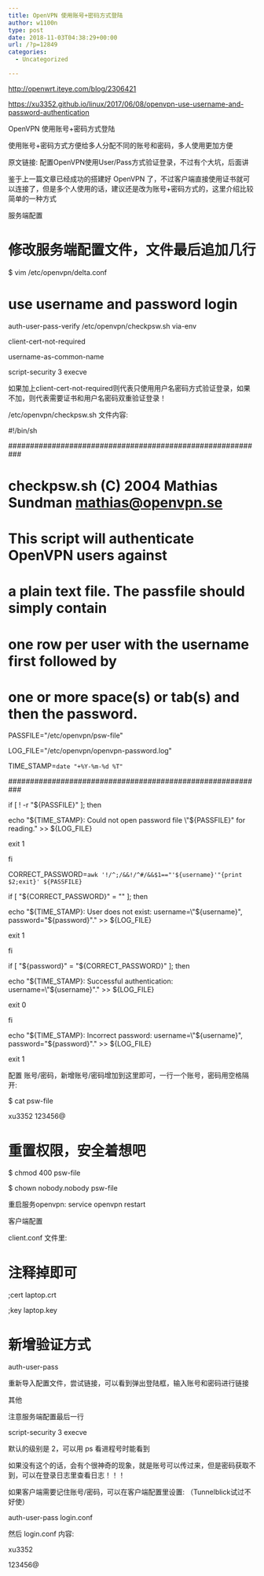 ```yaml
---
title: OpenVPN 使用账号+密码方式登陆
author: w1100n
type: post
date: 2018-11-03T04:38:29+00:00
url: /?p=12849
categories:
  - Uncategorized

---
```

http://openwrt.iteye.com/blog/2306421

https://xu3352.github.io/linux/2017/06/08/openvpn-use-username-and-password-authentication

OpenVPN 使用账号+密码方式登陆
  
使用账号+密码方式方便给多人分配不同的账号和密码，多人使用更加方便

原文链接: 配置OpenVPN使用User/Pass方式验证登录，不过有个大坑，后面讲

鉴于上一篇文章已经成功的搭建好 OpenVPN 了，不过客户端直接使用证书就可以连接了，但是多个人使用的话，建议还是改为账号+密码方式的，这里介绍比较简单的一种方式

服务端配置

# 修改服务端配置文件，文件最后追加几行

$ vim /etc/openvpn/delta.conf

# use username and password login

auth-user-pass-verify /etc/openvpn/checkpsw.sh via-env
  
client-cert-not-required
  
username-as-common-name
  
script-security 3 execve
  
如果加上client-cert-not-required则代表只使用用户名密码方式验证登录，如果不加，则代表需要证书和用户名密码双重验证登录！

/etc/openvpn/checkpsw.sh 文件内容: 

#!/bin/sh
  
###########################################################

# checkpsw.sh (C) 2004 Mathias Sundman [&#x6d;&#97;&#116;&#x68;&#x69;&#97;&#115;&#x40;&#x6f;&#112;&#101;&#x6e;&#x76;&#112;&#110;&#x2e;&#x73;&#101;][1]

#

# This script will authenticate OpenVPN users against

# a plain text file. The passfile should simply contain

# one row per user with the username first followed by

# one or more space(s) or tab(s) and then the password.

PASSFILE="/etc/openvpn/psw-file"
  
LOG_FILE="/etc/openvpn/openvpn-password.log"
  
TIME_STAMP=`date "+%Y-%m-%d %T"`

###########################################################

if [ ! -r "${PASSFILE}" ]; then
    
echo "${TIME_STAMP}: Could not open password file \"${PASSFILE}\" for reading." >> ${LOG_FILE}
    
exit 1
  
fi

CORRECT_PASSWORD=`awk '!/^;/&&!/^#/&&$1=="'${username}'"{print $2;exit}' ${PASSFILE}`

if [ "${CORRECT_PASSWORD}" = "" ]; then
    
echo "${TIME_STAMP}: User does not exist: username=\"${username}\", password=\"${password}\"." >> ${LOG_FILE}
    
exit 1
  
fi

if [ "${password}" = "${CORRECT_PASSWORD}" ]; then
    
echo "${TIME_STAMP}: Successful authentication: username=\"${username}\"." >> ${LOG_FILE}
    
exit 0
  
fi

echo "${TIME_STAMP}: Incorrect password: username=\"${username}\", password=\"${password}\"." >> ${LOG_FILE}
  
exit 1
  
配置 账号/密码，新增账号/密码增加到这里即可，一行一个账号，密码用空格隔开: 

$ cat psw-file
  
xu3352 123456@

# 重置权限，安全着想吧

$ chmod 400 psw-file
  
$ chown nobody.nobody psw-file
  
重启服务openvpn: service openvpn restart

客户端配置
  
client.conf 文件里: 

# 注释掉即可

;cert laptop.crt
  
;key laptop.key

# 新增验证方式

auth-user-pass
  
重新导入配置文件，尝试链接，可以看到弹出登陆框，输入账号和密码进行链接

其他
  
注意服务端配置最后一行

script-security 3 execve
  
默认的级别是 2，可以用 ps 看进程号时能看到
  
如果没有这个的话，会有个很神奇的现象，就是账号可以传过来，但是密码获取不到，可以在登录日志里查看日志！！！

如果客户端需要记住账号/密码，可以在客户端配置里设置: （Tunnelblick试过不好使）

auth-user-pass login.conf
  
然后 login.conf 内容: 

xu3352
  
123456@

 [1]: &#109;&#97;&#x69;&#x6c;&#116;&#111;&#x3a;&#x6d;&#97;&#116;&#x68;&#x69;&#97;&#115;&#x40;&#x6f;&#112;&#101;&#x6e;&#x76;&#112;&#110;&#x2e;&#x73;&#101;